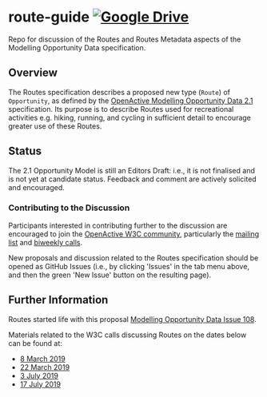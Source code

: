 # route-guide [![Google Drive](https://img.shields.io/badge/Google%20Drive-4285F4?logo=google-drive&logoColor=white)](https://drive.google.com/drive/folders/1b0cn1wHNNfQtAkx_OJ2NZyuEtfJ3m_v5?usp=sharing)

Repo for discussion of the Routes and Routes Metadata aspects of the Modelling Opportunity Data specification.

## Overview

The Routes specification describes a proposed new type (`Route`) of `Opportunity`, as defined by the [OpenActive Modelling Opportunity Data 2.1](https://www.openactive.io/modelling-opportunity-data/EditorsDraft#describing-route-metadata-oa-routemetadata-) specification. Its purpose is to describe Routes used for recreational activities e.g. hiking, running, and cycling in sufficient detail to encourage greater use of these Routes.

## Status

The 2.1 Opportunity Model is still an Editors Draft: i.e., it is not finalised and is not yet at candidate status. Feedback and comment are actively solicited and encouraged.

### Contributing to the Discussion

Participants interested in contributing further to the discussion are encouraged to join the [OpenActive W3C community](https://w3c.openactive.io/), particularly the [mailing list](https://lists.w3.org/Archives/Public/public-openactive/) and [biweekly calls](https://w3c.openactive.io/meeting-calendar). 

New proposals and discussion related to the Routes specification should be opened as GitHub Issues (i.e., by clicking 'Issues' in the tab menu above, and then the green 'New Issue' button on the resulting page).

## Further Information

Routes started life with this proposal [Modelling Opportunity Data Issue 108](https://github.com/openactive/modelling-opportunity-data/issues/108).

Materials related to the W3C calls discussing Routes on the dates below can be found at:

* [8 March 2019](https://w3c.openactive.io/meetings/2019-05-08-routes-and-accessibility-planning)
* [22 March 2019](https://w3c.openactive.io/meetings/2019-05-22-routes-data-exploration)
* [3 July 2019](https://w3c.openactive.io/meetings/2019-07-03-routes-workshop-preparation)
* [17 July 2019](https://w3c.openactive.io/meetings/2019-07-17-routes-workshop-follow-up)



